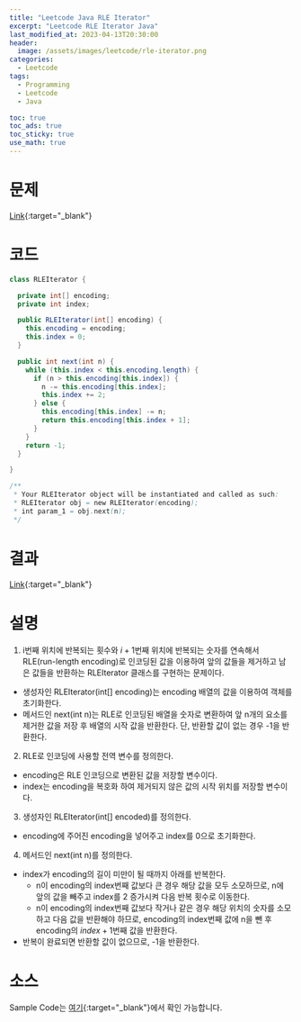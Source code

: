 ```yaml
---
title: "Leetcode Java RLE Iterator"
excerpt: "Leetcode RLE Iterator Java"
last_modified_at: 2023-04-13T20:30:00
header:
  image: /assets/images/leetcode/rle-iterator.png
categories:
  - Leetcode
tags:
  - Programming
  - Leetcode
  - Java

toc: true
toc_ads: true
toc_sticky: true
use_math: true
---
```

# 문제
[Link](https://leetcode.com/problems/rle-iterator){:target="_blank"}

# 코드
```java
class RLEIterator {

  private int[] encoding;
  private int index;

  public RLEIterator(int[] encoding) {
    this.encoding = encoding;
    this.index = 0;
  }

  public int next(int n) {
    while (this.index < this.encoding.length) {
      if (n > this.encoding[this.index]) {
        n -= this.encoding[this.index];
        this.index += 2;
      } else {
        this.encoding[this.index] -= n;
        return this.encoding[this.index + 1];
      }
    }
    return -1;
  }

}

/**
 * Your RLEIterator object will be instantiated and called as such:
 * RLEIterator obj = new RLEIterator(encoding);
 * int param_1 = obj.next(n);
 */
```

# 결과
[Link](https://leetcode.com/problems/rle-iterator/submissions/933030339/){:target="_blank"}

# 설명
1. i번째 위치에 반복되는 횟수와 $i + 1$번째 위치에 반복되는 숫자를 연속해서 RLE(run-length encoding)로 인코딩된 값을 이용하여 앞의 값들을 제거하고 남은 값들을 반환하는 RLEIterator 클래스를 구현하는 문제이다.
- 생성자인 RLEIterator(int[] encoding)는 encoding 배열의 값을 이용하여 객체를 초기화한다.
- 메서드인 next(int n)는 RLE로 인코딩된 배열을 숫자로 변환하여 앞 n개의 요소를 제거한 값을 저장 후 배열의 시작 값을 반환한다. 단, 반환할 값이 없는 경우 -1을 반환한다.

2. RLE로 인코딩에 사용할 전역 변수를 정의한다.
- encoding은 RLE 인코딩으로 변환된 값을 저장할 변수이다.
- index는 encoding을 복호화 하여 제거되지 않은 값의 시작 위치를 저장할 변수이다.

3. 생성자인 RLEIterator(int[] encoded)를 정의한다.
- encoding에 주어진 encoding을 넣어주고 index를 0으로 초기화한다.

4. 메서드인 next(int n)를 정의한다.
- index가 encoding의 길이 미만이 될 때까지 아래를 반복한다.
  - n이 encoding의 index번째 값보다 큰 경우 해당 값을 모두 소모하므로, n에 앞의 값을 빼주고 index를 2 증가시켜 다음 반복 횟수로 이동한다.
  - n이 encoding의 index번째 값보다 작거나 같은 경우 해당 위치의 숫자를 소모하고 다음 값을 반환해야 하므로, encoding의 index번째 값에 n을 뺀 후 encoding의 $index + 1$번째 값을 반환한다.
- 반복이 완료되면 반환할 값이 없으므로, -1을 반환한다.

# 소스
Sample Code는 [여기](https://github.com/GracefulSoul/leetcode/blob/master/src/main/java/gracefulsoul/problems/RLEIterator.java){:target="_blank"}에서 확인 가능합니다.